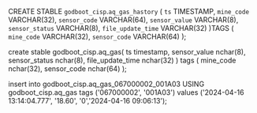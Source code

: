 
CREATE STABLE `godboot_cisp`.`aq_gas_hastory` (
`ts` TIMESTAMP,
`mine_code` VARCHAR(32),
`sensor_code` VARCHAR(64),
`sensor_value` VARCHAR(8),
`sensor_status` VARCHAR(8),
`file_update_time` VARCHAR(32)
)TAGS (
	`mine_code` VARCHAR(32),
	`sensor_code` VARCHAR(64)
);

create stable godboot_cisp.aq_gas(
	ts timestamp, 
	sensor_value nchar(8), 
	sensor_status nchar(8), 
	file_update_time nchar(32)
) tags (
	mine_code nchar(32), 
	sensor_code nchar(64)
);


insert into godboot_cisp.aq_gas_067000002_001A03 USING godboot_cisp.aq_gas tags ('067000002', '001A03') values ('2024-04-16 13:14:04.777', '18.60', '0','2024-04-16 09:06:13');

